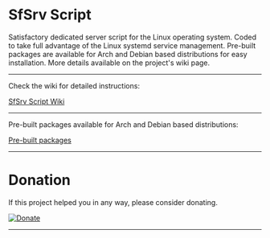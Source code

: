 # SfSrv Script

Satisfactory dedicated server script for the Linux operating system. Coded to take full advantage of the Linux systemd service management. Pre-built packages are available for Arch and Debian based distributions for easy installation. More details available on the project's wiki page.

---

Check the wiki for detailed instructions:

[SfSrv Script Wiki](../../wikis)

---

Pre-built packages available for Arch and Debian based distributions:

[Pre-built packages](built-packages)

---

# Donation

If this project helped you in any way, please consider donating.

[![Donate](https://img.shields.io/badge/Donate-PayPal-green.svg)](https://www.paypal.com/donate/?hosted_button_id=7DNGNW7TTXHFY)

---
